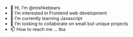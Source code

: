 - 👋 Hi, I’m @mishkebears
- 👀 I’m interested in Frontend web development
- 🌱 I’m currently learning Javascript
- 💞️ I’m looking to collaborate on small but unique projects
- 📫 How to reach me ... tba

<!---
mishkebears/mishkebears is a ✨ special ✨ repository because its `README.md` (this file) appears on your GitHub profile.
You can click the Preview link to take a look at your changes.
--->
